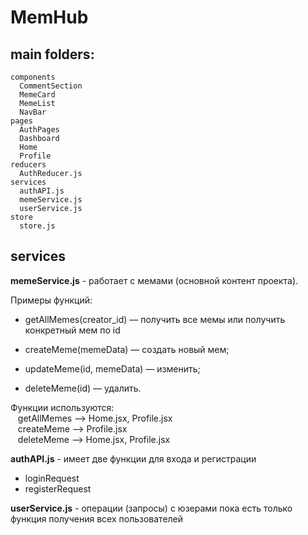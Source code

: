 # MemHub

## main folders:

    components
      CommentSection
      MemeCard
      MemeList
      NavBar
    pages
      AuthPages
      Dashboard
      Home
      Profile
    reducers
      AuthReducer.js
    services
      authAPI.js
      memeService.js
      userService.js
    store
      store.js

## services

**memeService.js** - работает с мемами (основной контент проекта).

Примеры функций:

- getAllMemes(creator_id) — получить все мемы или получить конкретный мем по id

- createMeme(memeData) — создать новый мем;

- updateMeme(id, memeData) — изменить;

- deleteMeme(id) — удалить.

Функции используются:  
&nbsp;&nbsp; getAllMemes --> Home.jsx, Profile.jsx  
&nbsp;&nbsp; createMeme --> Profile.jsx  
&nbsp;&nbsp; deleteMeme --> Home.jsx, Profile.jsx

**authAPI.js** - имеет две функции для входа и регистрации

- loginRequest
- registerRequest

**userService.js** - операции (запросы) с юзерами
пока есть только функция получения всех пользователей

